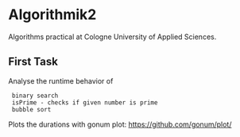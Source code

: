 # Algorithmik2
Algorithms practical at Cologne University of Applied Sciences. 


First Task
--------

Analyse the runtime behavior of 

 
     binary search
     isPrime - checks if given number is prime
     bubble sort
     
     
     
Plots the durations with gonum plot: <https://github.com/gonum/plot/>